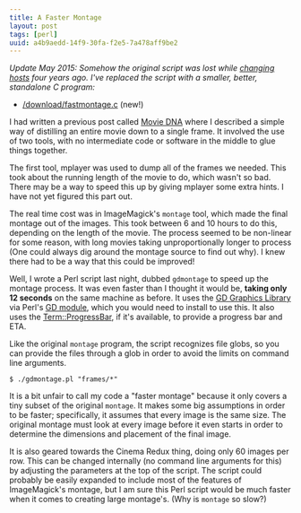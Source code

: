 ```yaml
---
title: A Faster Montage
layout: post
tags: [perl]
uuid: a4b9aedd-14f9-30fa-f2e5-7a478aff9be2
---
```


*Update May 2015: Somehow the original script was lost while [changing
 hosts][host] four years ago. I've replaced the script with a smaller,
 better, standalone C program:*

* [/download/fastmontage.c](/download/fastmontage.c) (new!)

I had written a previous post called [Movie DNA][prev] where I
described a simple way of distilling an entire movie down to a single
frame. It involved the use of two tools, with no intermediate code or
software in the middle to glue things together.

The first tool, mplayer was used to dump all of the frames we needed.
This took about the running length of the movie to do, which wasn't so
bad. There may be a way to speed this up by giving mplayer some extra
hints. I have not yet figured this part out.

The real time cost was in ImageMagick's `montage` tool, which made the
final montage out of the images. This took between 6 and 10 hours to
do this, depending on the length of the movie. The process seemed to
be non-linear for some reason, with long movies taking
unproportionally longer to process (One could always dig around the
montage source to find out why). I knew there had to be a way that
this could be improved!

Well, I wrote a Perl script last night, dubbed `gdmontage` to speed up
the montage process. It was even faster than I thought it would be,
**taking only 12 seconds** on the same machine as before. It uses the
[GD Graphics Library][gd] via Perl's [GD module][cpan], which you
would need to install to use this. It also uses the
[Term::ProgressBar][prog], if it's available, to provide a progress
bar and ETA.

Like the original `montage` program, the script recognizes file globs,
so you can provide the files through a glob in order to avoid the
limits on command line arguments.

    $ ./gdmontage.pl "frames/*"

It is a bit unfair to call my code a "faster montage" because it only
covers a tiny subset of the original `montage`. It makes some big
assumptions in order to be faster; specifically, it assumes that every
image is the same size. The original montage must look at every image
before it even starts in order to determine the dimensions and
placement of the final image.

It is also geared towards the Cinema Redux thing, doing only 60 images
per row. This can be changed internally (no command line arguments for
this) by adjusting the parameters at the top of the script. The script
could probably be easily expanded to include most of the features of
ImageMagick's montage, but I am sure this Perl script would be much
faster when it comes to creating large montage's. (Why is `montage` so
slow?)


[prev]: /blog/2007/12/11
[gd]: http://www.boutell.com/gd/
[cpan]: http://search.cpan.org/dist/GD/GD.pm
[prog]: http://search.cpan.org/~fluffy/Term-ProgressBar-2.09/lib/Term/ProgressBar.pm
[host]: /blog/2011/08/05/
